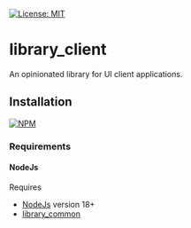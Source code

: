 [![License: MIT](https://img.shields.io/badge/License-MIT-yellow.svg)](https://opensource.org/licenses/MIT)

# library_client

An opinionated library for UI client applications.

## Installation

[![NPM](https://nodei.co/npm/@thzero/library_common.png?compact=true)](https://npmjs.org/package/@thzero/library_client)

### Requirements

#### NodeJs

Requires 
* [NodeJs](https://nodejs.org) version 18+
* [library_common](https://npmjs.org/package/@thzero/library_common)
